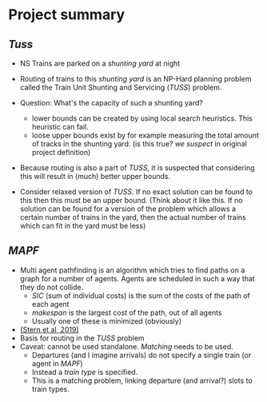 # Project summary


## *Tuss*

* NS Trains are parked on a *shunting yard* at night
* Routing of trains to this *shunting yard* is an NP-Hard planning 
problem called the Train Unit Shunting and Servicing (*TUSS*) problem.
* Question: What's the capacity of such a shunting yard?
    * lower bounds can be created by using local search heuristics. 
    This heuristic can fail.
    * loose upper bounds exist by for example measuring the total amount
    of tracks in the shunting yard. 
    (is this true? *we suspect* in original project definition)

* Because routing is also a part of *TUSS*, it is suspected that 
considering this will result in (much) better upper bounds.
* Consider relaxed version of *TUSS*. If no exact solution can be found to this
then this must be an upper bound. (Think about it like this. If no solution can 
be found for a version of the problem which allows a certain number of trains in 
the yard, then the actual number of trains which can fit in the yard must be less)

## *MAPF*

* Multi agent pathfinding is an algorithm which tries to find paths on a graph
for a number of agents. Agents are scheduled in such a way that they do not collide.
    * *SIC* (sum of individual costs) is the sum of the costs of the path of each agent
    * *makespan* is the largest cost of the path, out of all agents
    * Usually one of these is minimized (obviously)
* [(Stern et al, 2019)](../tex/bibliography.bib)
* Basis for routing in the *TUSS* problem
* Caveat: cannot be used standalone. *Matching* needs to be used.
    * Departures (and I imagine arrivals) do not specify a single train (or agent in *MAPF*)
    * Instead a *train type* is specified.
    * This is a matching problem, linking departure (and arrival?) slots to train types.
    

